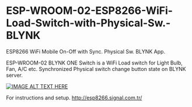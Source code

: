 # ESP-WROOM-02-ESP8266-WiFi-Load-Switch-with-Physical-Sw.-BLYNK
ESP8266 WiFi Mobile On-Off with Sync. Physical Sw. BLYNK App.

ESP-WROOM-02 BLYNK ONE Switch is a WiFi Load switch for Light Bulb, Fan, A/C etc. 
Synchronized Physical switch change button state on BLYNK server.

[![IMAGE ALT TEXT HERE](https://img.youtube.com/vi/g_l_Oe-BA2k/0.jpg)](https://www.youtube.com/watch?v=g_l_Oe-BA2k) 


For instructions and setup. http://esp8266.signal.com.tr/



